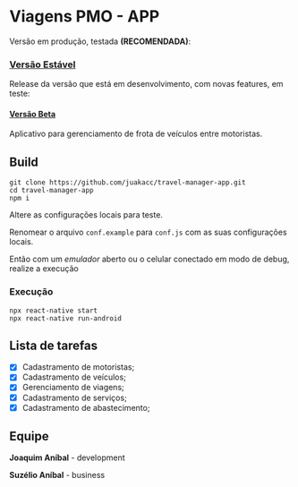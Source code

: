 # Viagens PMO - APP

Versão em produção, testada **(RECOMENDADA)**:

### [Versão Estável](https://github.com/juakacc/travel-manager/releases/download/v1.2.1/viagensPMO-1.2.1.apk)

Release da versão que está em desenvolvimento, com novas features, em teste:

#### [Versão Beta](https://github.com/juakacc/travel-manager-app/releases/download/v1.5.0/ViagensPMO-1.5.0.apk)

Aplicativo para gerenciamento de frota de veículos entre motoristas.

## Build

```shell
git clone https://github.com/juakacc/travel-manager-app.git
cd travel-manager-app
npm i
```

Altere as configurações locais para teste.

Renomear o arquivo `conf.example` para `conf.js` com as suas configurações locais.

Então com um _emulador_ aberto ou o celular conectado em modo de debug, realize a execução

### Execução

```shell
npx react-native start
npx react-native run-android
```

## Lista de tarefas

- [x] Cadastramento de motoristas;
- [x] Cadastramento de veículos;
- [x] Gerenciamento de viagens;
- [x] Cadastramento de serviços;
- [x] Cadastramento de abastecimento;

## Equipe

**Joaquim Aníbal** - development

**Suzélio Aníbal** - business
